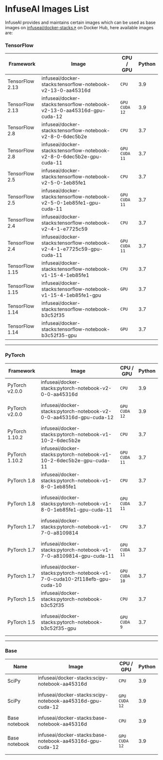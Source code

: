 # InfuseAI Images List

InfuseAI provides and maintains certain images which can be used as base images on [infuseai/docker-stacks↗](https://hub.docker.com/r/infuseai/docker-stacks/tags) on Docker Hub, here available images are:

### TensorFlow

| Framework       | Image                                                                   | CPU / GPU                                       | Python |
| --------------- | ----------------------------------------------------------------------- | ----------------------------------------------- | ------ |
| TensorFlow 2.13 | infuseai/docker-stacks:tensorflow-notebook-v2-13-0-aa45316d             | `CPU`                                           | 3.9    |
| TensorFlow 2.13 | infuseai/docker-stacks:tensorflow-notebook-v2-13-0-aa45316d-gpu-cuda-12 | <p><code>GPU</code><br><code>CUDA 12</code></p> | 3.9    |
| TensorFlow 2.8  | infuseai/docker-stacks:tensorflow-notebook-v2-8-0-6dec5b2e              | `CPU`                                           | 3.7    |
| TensorFlow 2.8  | infuseai/docker-stacks:tensorflow-notebook-v2-8-0-6dec5b2e-gpu-cuda-11  | <p><code>GPU</code><br><code>CUDA 11</code></p> | 3.7    |
| TensorFlow 2.5  | infuseai/docker-stacks:tensorflow-notebook-v2-5-0-1eb85fe1              | `CPU`                                           | 3.7    |
| TensorFlow 2.5  | infuseai/docker-stacks:tensorflow-notebook-v2-5-0-1eb85fe1-gpu-cuda-11  | <p><code>GPU</code><br><code>CUDA 11</code></p> | 3.7    |
| TensorFlow 2.4  | infuseai/docker-stacks:tensorflow-notebook-v2-4-1-e7725c59              | `CPU`                                           | 3.7    |
| TensorFlow 2.4  | infuseai/docker-stacks:tensorflow-notebook-v2-4-1-e7725c59-gpu-cuda-11  | <p><code>GPU</code><br><code>CUDA 11</code></p> | 3.7    |
| TensorFlow 1.15 | infuseai/docker-stacks:tensorflow-notebook-v1-15-4-1eb85fe1             | `CPU`                                           | 3.7    |
| TensorFlow 1.15 | infuseai/docker-stacks:tensorflow-notebook-v1-15-4-1eb85fe1-gpu         | `GPU`                                           | 3.7    |
| TensorFlow 1.14 | infuseai/docker-stacks:tensorflow-notebook-b3c52f35                     | `CPU`                                           | 3.7    |
| TensorFlow 1.14 | infuseai/docker-stacks:tensorflow-notebook-b3c52f35-gpu                 | `GPU`                                           | 3.7    |

***

### PyTorch

| Framework      | Image                                                                      | CPU / GPU                                       | Python |
| -------------- | -------------------------------------------------------------------------- | ----------------------------------------------- | ------ |
| PyTorch v2.0.0 | infuseai/docker-stacks:pytorch-notebook-v2-0-0-aa45316d                    | `CPU`                                           | 3.9    |
| PyTorch v2.0.0 | infuseai/docker-stacks:pytorch-notebook-v2-0-0-aa45316d-gpu-cuda-12        | <p><code>GPU</code><br><code>CUDA 12</code></p> | 3.9    |
| PyTorch 1.10.2 | infuseai/docker-stacks:pytorch-notebook-v1-10-2-6dec5b2e                   | `CPU`                                           | 3.7    |
| PyTorch 1.10.2 | infuseai/docker-stacks:pytorch-notebook-v1-10-2-6dec5b2e-gpu-cuda-11       | <p><code>GPU</code><br><code>CUDA 11</code></p> | 3.7    |
| PyTorch 1.8    | infuseai/docker-stacks:pytorch-notebook-v1-8-0-1eb85fe1                    | `CPU`                                           | 3.7    |
| PyTorch 1.8    | infuseai/docker-stacks:pytorch-notebook-v1-8-0-1eb85fe1-gpu-cuda-11        | <p><code>GPU</code><br><code>CUDA 11</code></p> | 3.7    |
| PyTorch 1.7    | infuseai/docker-stacks:pytorch-notebook-v1-7-0-a8109814                    | `CPU`                                           | 3.7    |
| PyTorch 1.7    | infuseai/docker-stacks:pytorch-notebook-v1-7-0-a8109814-gpu-cuda-11        | <p><code>GPU</code><br><code>CUDA 11</code></p> | 3.7    |
| PyTorch 1.7    | infuseai/docker-stacks:pytorch-notebook-v1-7-0-cuda10-2f118efb-gpu-cuda-10 | <p><code>GPU</code><br><code>CUDA 10</code></p> | 3.7    |
| PyTorch 1.5    | infuseai/docker-stacks:pytorch-notebook-b3c52f35                           | `CPU`                                           | 3.7    |
| PyTorch 1.5    | infuseai/docker-stacks:pytorch-notebook-b3c52f35-gpu                       | <p><code>GPU</code><br><code>CUDA 9</code></p>  | 3.7    |

***

### Base

| Name          | Image                                                      | CPU / GPU                                       | Python |
| ------------- | ---------------------------------------------------------- | ----------------------------------------------- | ------ |
| SciPy         | infuseai/docker-stacks:scipy-notebook-aa45316d             | `CPU`                                           | 3.9    |
| SciPy         | infuseai/docker-stacks:scipy-notebook-aa45316d-gpu-cuda-12 | <p><code>GPU</code><br><code>CUDA 12</code></p> | 3.9    |
| Base notebook | infuseai/docker-stacks:base-notebook-aa45316d              | `CPU`                                           | 3.9    |
| Base notebook | infuseai/docker-stacks:base-notebook-aa45316d-gpu-cuda-12  | <p><code>GPU</code><br><code>CUDA 12</code></p> | 3.9    |
